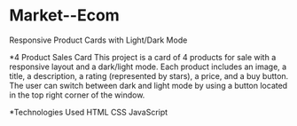 # Market--Ecom
Responsive Product Cards with Light/Dark Mode

*4 Product Sales Card
This project is a card of 4 products for sale with a responsive layout and a dark/light mode. Each product includes an image, a title, a description, a rating (represented by stars), a price, and a buy button. The user can switch between dark and light mode by using a button located in the top right corner of the window.

*Technologies Used
HTML
CSS
JavaScript
